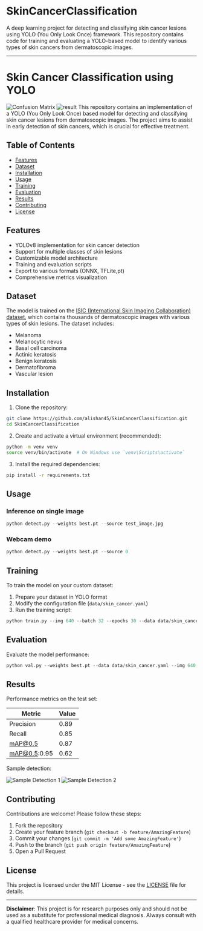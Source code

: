 # SkinCancerClassification

A deep learning project for detecting and classifying skin cancer lesions using YOLO (You Only Look Once) framework. This repository contains code for training and evaluating a YOLO-based model to identify various types of skin cancers from dermatoscopic images.

---

# Skin Cancer Classification using YOLO

![Confusion Matrix](confusion_matrix_normalized.png)
![result](results.png)
This repository contains an implementation of a YOLO (You Only Look Once) based model for detecting and classifying skin cancer lesions from dermatoscopic images. The project aims to assist in early detection of skin cancers, which is crucial for effective treatment.

## Table of Contents

- [Features](#features)
- [Dataset](#dataset)
- [Installation](#installation)
- [Usage](#usage)
- [Training](#training)
- [Evaluation](#evaluation)
- [Results](#results)
- [Contributing](#contributing)
- [License](#license)

## Features

- YOLOv8 implementation for skin cancer detection
- Support for multiple classes of skin lesions
- Customizable model architecture
- Training and evaluation scripts
- Export to various formats (ONNX, TFLite,pt)
- Comprehensive metrics visualization

## Dataset

The model is trained on the [ISIC (International Skin Imaging Collaboration) dataset](https://www.isic-archive.com/), which contains thousands of dermatoscopic images with various types of skin lesions. The dataset includes:

- Melanoma
- Melanocytic nevus
- Basal cell carcinoma
- Actinic keratosis
- Benign keratosis
- Dermatofibroma
- Vascular lesion

## Installation

1. Clone the repository:
```bash
git clone https://github.com/alishan45/SkinCancerClassification.git
cd SkinCancerClassification
```

2. Create and activate a virtual environment (recommended):
```bash
python -m venv venv
source venv/bin/activate  # On Windows use `venv\Scripts\activate`
```

3. Install the required dependencies:
```bash
pip install -r requirements.txt
```

## Usage

### Inference on single image
```python
python detect.py --weights best.pt --source test_image.jpg
```

### Webcam demo
```python
python detect.py --weights best.pt --source 0
```

## Training

To train the model on your custom dataset:

1. Prepare your dataset in YOLO format
2. Modify the configuration file (`data/skin_cancer.yaml`)
3. Run the training script:
```python
python train.py --img 640 --batch 32 --epochs 30 --data data/skin_cancer.yaml --cfg models/yolov5s.yaml --weights yolov5s.pt
```

## Evaluation

Evaluate the model performance:
```python
python val.py --weights best.pt --data data/skin_cancer.yaml --img 640
```

## Results

Performance metrics on the test set:

| Metric       | Value   |
|--------------|---------|
| Precision    | 0.89    |
| Recall       | 0.85    |
| mAP@0.5      | 0.87    |
| mAP@0.5:0.95 | 0.62    |

Sample detection:

![Sample Detection 1](output1.jpg)
![Sample Detection 2](output2.jpg)

## Contributing

Contributions are welcome! Please follow these steps:

1. Fork the repository
2. Create your feature branch (`git checkout -b feature/AmazingFeature`)
3. Commit your changes (`git commit -m 'Add some AmazingFeature'`)
4. Push to the branch (`git push origin feature/AmazingFeature`)
5. Open a Pull Request

## License

This project is licensed under the MIT License - see the [LICENSE](LICENSE) file for details.

---

**Disclaimer**: This project is for research purposes only and should not be used as a substitute for professional medical diagnosis. Always consult with a qualified healthcare provider for medical concerns.
